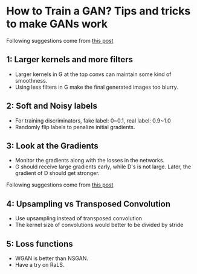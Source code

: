# How to Train a GAN? Tips and tricks to make GANs work

Following suggestions come from [this post](https://medium.com/@utk.is.here/keep-calm-and-train-a-gan-pitfalls-and-tips-on-training-generative-adversarial-networks-edd529764aa9)

## 1: Larger kernels and more filters
- Larger kernels in G at the top convs can maintain some kind of smoothness. 
- Using less filters in G make the final generated images too blurry. 

## 2: Soft and Noisy labels 
- For training discriminators, fake label: 0~0.1, real label: 0.9~1.0
- Randomly flip labels to penalize initial gradients. 

## 3: Look at the Gradients 
- Monitor the gradients along with the losses in the networks. 
- G should receive large gradients early, while D's is not large. Later, the gradient of D should get stronger. 

Following suggestions come from [this post](https://medium.com/intel-student-ambassadors/tips-on-training-your-gans-faster-and-achieve-better-results-9200354acaa5)

## 4: Upsampling vs Transposed Convolution 
- Use upsampling instead of transposed convolution 
- The kernel size of convolutions would better to be divided by stride 

## 5: Loss functions 
- WGAN is better than NSGAN. 
- Have a try on RaLS. 




